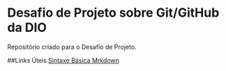 # Desafio de Projeto sobre Git/GitHub da DIO
Repositório criado para o Desafio de Projeto.

##Links Úteis
[Sintaxe Básica Mrkdown](https://www.markdownguide.org/basic-syntax/)
